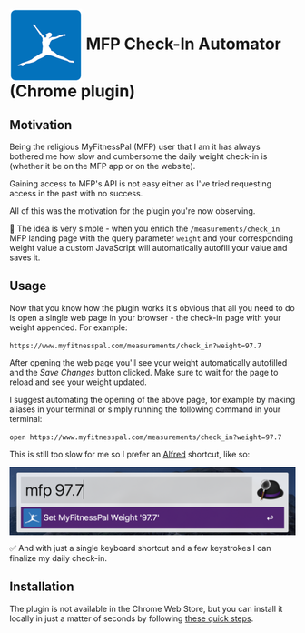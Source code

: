 <h1>
  <img src="icons/logo128.png" align="center"> MFP Check-In Automator (Chrome plugin)
</h1>

## Motivation

Being the religious MyFitnessPal (MFP) user that I am it has always bothered me how slow and cumbersome the daily weight check-in is (whether it be on the MFP app or on the website).

Gaining access to MFP's API is not easy either as I've tried requesting access in the past with no success.

All of this was the motivation for the plugin you're now observing.

💭 The idea is very simple - when you enrich the `/measurements/check_in` MFP landing page with the query parameter `weight` and your corresponding weight value a custom JavaScript will automatically autofill
your value and saves it.

## Usage

Now that you know how the plugin works it's obvious that all you need to do is open a single web page in your browser - the check-in page with your weight appended. For example:

`https://www.myfitnesspal.com/measurements/check_in?weight=97.7`	

After opening the web page you'll see your weight automatically autofilled and the _Save Changes_ button clicked. Make sure to wait for the page to reload and see your weight updated.

I suggest automating the opening of the above page, for example by making aliases in your terminal or simply running the following command in your terminal:

`open https://www.myfitnesspal.com/measurements/check_in?weight=97.7`

This is still too slow for me so I prefer an [Alfred](https://www.alfredapp.com/) shortcut, like so:

<img src="images/mfp-alfred.png" align="center">

✅ And with just a single keyboard shortcut and a few keystrokes I can finalize my daily check-in.

## Installation

The plugin is not available in the Chrome Web Store, but you can install it locally in just a matter of seconds by following [these quick steps](https://developer.chrome.com/extensions/getstarted#manifest).
